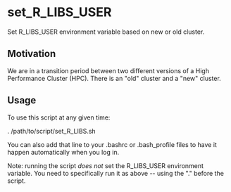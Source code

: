 # set_R_LIBS_USER
Set R_LIBS_USER environment variable based on new or old cluster.

## Motivation

We are in a transition period between two different versions of a High Performance Cluster (HPC).
There is an "old" cluster and a "new" cluster.

## Usage

To use this script at any given time:

. /path/to/script/set_R_LIBS.sh

You can also add that line to your .bashrc or .bash_profile files to have it happen automatically when you log in.

Note: running the script *does not* set the R_LIBS_USER environment variable.
You need to specifically run it as above -- using the "." before the script.

